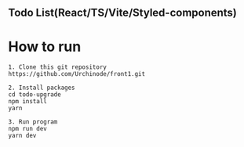 Todo List(React/TS/Vite/Styled-components)
---
# How to run
```
1. Clone this git repository
https://github.com/Urchinode/front1.git

2. Install packages
cd todo-upgrade
npm install
yarn 

3. Run program
npm run dev
yarn dev
```
